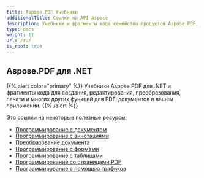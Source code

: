 ```yaml
---
title: Aspose.PDF Учебники
additionalTitle: Ссылки на API Aspose
description: Учебники и фрагменты кода семейства продуктов Aspose.PDF. Он включает базовые и дополнительные руководства по использованию Aspose.PDF.
type: docs
weight: 11
url: /ru/
is_root: true
---
```


## Aspose.PDF для .NET
{{% alert color="primary" %}}
Учебники Aspose.PDF для .NET и фрагменты кода для создания, редактирования, преобразования, печати и многих других функций для PDF-документов в вашем приложении. 
{{% /alert %}}

Это ссылки на некоторые полезные ресурсы:
- [Программирование с документом](./programming-with-document/)
- [Программирование с аннотациями](./annotations/)  
- [Преобразование документа](./document-conversion/)
- [Программирование с формами](./programming-with-forms/)
- [Программирование с таблицами](./programming-with-tables/) 
- [Программирование со страницами PDF](./programming-with-pdf-pages/)
- [Программирование с помощью графиков](./programming-with-graphs/)
 

